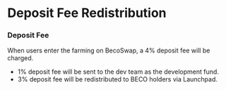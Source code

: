 # Deposit Fee Redistribution

### Deposit Fee

When users enter the farming on BecoSwap, a 4% deposit fee will be charged. 

* 1% deposit fee will be sent to the dev team as the development fund.
* 3% deposit fee will be redistributed to BECO holders via Launchpad.



